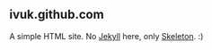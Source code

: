 ## ivuk.github.com ##
A simple HTML site. No [Jekyll](https://github.com/mojombo/jekyll) here, only [Skeleton](http://www.getskeleton.com). :)

